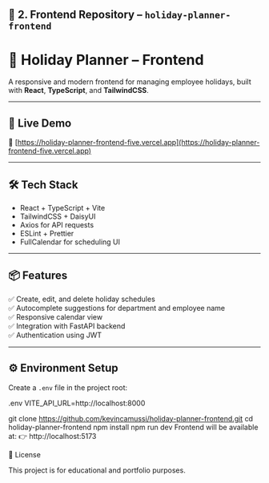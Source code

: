 ## 📁 2. **Frontend Repository – `holiday-planner-frontend`**


# 🌴 Holiday Planner – Frontend

A responsive and modern frontend for managing employee holidays, built with **React**, **TypeScript**, and **TailwindCSS**.

---

## 🚀 Live Demo

🔗 [https://holiday-planner-frontend-five.vercel.app](https://holiday-planner-frontend-five.vercel.app)

---

## 🛠️ Tech Stack

- React + TypeScript + Vite  
- TailwindCSS + DaisyUI  
- Axios for API requests  
- ESLint + Prettier  
- FullCalendar for scheduling UI  

---

## 📦 Features

✅ Create, edit, and delete holiday schedules  
✅ Autocomplete suggestions for department and employee name  
✅ Responsive calendar view  
✅ Integration with FastAPI backend  
✅ Authentication using JWT

---

## ⚙️ Environment Setup

Create a `.env` file in the project root:

.env
VITE_API_URL=http://localhost:8000


git clone https://github.com/kevincamussi/holiday-planner-frontend.git
cd holiday-planner-frontend
npm install
npm run dev
Frontend will be available at:
👉 http://localhost:5173

📜 License

This project is for educational and portfolio purposes.

